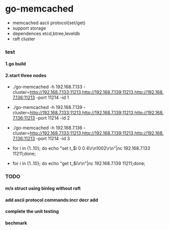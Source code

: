 # go-memcached
* memcached ascii protocol(set/get)
* support storage
* dependences etcd,btree,leveldb
* raft cluster



### test
#### 1.go build
#### 2.start three nodes
*  ./go-memcached -h 192.168.7.133 -cluster=http://192.168.7.133:11213,http://192.168.7.139:11213,http://192.168.7.136:11213 -port 11214 -id 1
*  ./go-memcached -h 192.168.7.139 -cluster=http://192.168.7.133:11213,http://192.168.7.139:11213,http://192.168.7.136:11213 -port 11214 -id 2
*  ./go-memcached -h 192.168.7.136 -cluster=http://192.168.7.133:11213,http://192.168.7.139:11213,http://192.168.7.136:11213 -port 11214 -id 3

* for i in {1..10}; do echo "set t_$i 0 0 4\r\n1002\r\n"|nc 192.168.7.133 11211;done;
* for i in {1..10}; do echo "get t_$i\r\n"|nc 192.168.7.139 11211;done;

### TODO
#### m/s struct using binlog without raft
#### add ascii protocol commands:incr decr add
#### complete the unit testing
#### bechmark
